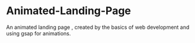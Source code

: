 # Animated-Landing-Page
An animated landing page , created by the basics of web development and using gsap for animations.
